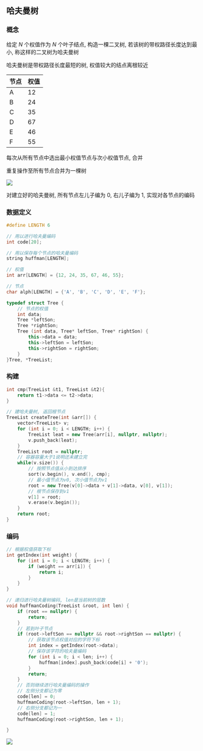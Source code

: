 <!--
 * @Description: 
 * @Version: 1.0
 * @Author: DaLao
 * @Email: dalao@xxx.com
 * @Date: 2021-01-16 17:59:35
 * @LastEditors: DaLao
 * @LastEditTime: 2022-07-19 21:49:24
-->

## 哈夫曼树


### 概念

给定 $N$ 个权值作为 $N$ 个叶子结点, 构造一棵二叉树, 若该树的带权路径长度达到最小, 称这样的二叉树为哈夫曼树

哈夫曼树是带权路径长度最短的树, 权值较大的结点离根较近

| 节点 | 权值 |
| ---- | ---- |
| A    | 12   |
| B    | 24   |
| C    | 35   |
| D    | 67   |
| E    | 46   |
| F    | 55   |

每次从所有节点中选出最小权值节点与次小权值节点, 合并

重复操作至所有节点合并为一棵树

![](https://cdn.hurra.ltd/img/2022-3-26-2219.svg)

对建立好的哈夫曼树, 所有节点左儿子编为 $0$, 右儿子编为 $1$, 实现对各节点的编码



### 数据定义

```c++
#define LENGTH 6

// 用以进行哈夫曼编码
int code[20];

// 用以保存每个节点的哈夫曼编码
string huffman[LENGTH];

// 权值
int arr[LENGTH] = {12, 24, 35, 67, 46, 55};

// 节点
char alph[LENGTH] = {'A', 'B', 'C', 'D', 'E', 'F'};

typedef struct Tree {
    // 节点的权值
    int data;
    Tree *leftSon;
    Tree *rightSon;
    Tree (int data, Tree* leftSon, Tree* rightSon) {
        this->data = data;
        this->leftSon = leftSon;
        this->rightSon = rightSon;
    }
}Tree, *TreeList;
```


### 构建

```c++
int cmp(TreeList &t1, TreeList &t2){
    return t1->data <= t2->data;
}

// 建哈夫曼树, 返回根节点
TreeList createTree(int &arr[]) {
    vector<TreeList> v;
    for (int i = 0; i < LENGTH; i++) {
        TreeList leat = new Tree(arr[i], nullptr, nullptr);
        v.push_back(leat);
    }
    TreeList root = nullptr;
    // 容器容量大于1说明还未建立完
    while(v.size()) {
        // 按照节点值从小到达排序
        sort(v.begin(), v.end(), cmp);
        // 最小值节点为v0, 次小值节点为v1
        root = new Tree(v[0]->data + v[1]->data, v[0], v[1]);
        // 根节点保存到v1
        v[1] = root;
        v.erase(v.begin());
    }
    return root;
}
```


### 编码

```c++
// 根据权值获取下标
int getIndex(int weight) {
    for (int i = 0; i < LENGTH; i++) {
        if (weight == arr[i]) {
            return i;
        }
    }
}

// 递归进行哈夫曼树编码, len是当前树的层数
void huffmanCoding(TreeList &root, int len) {
    if (root == nullptr) {
        return;
    }
    // 若到叶子节点
    if (root->leftSon == nullptr && root->rightSon == nullptr) {
        // 获取该节点权值对应的字符下标
        int index = getIndex(root->data);
        // 保存该字符的哈夫曼编码
        for (int i = 0; i < len; i++) {
            huffman[index].push_back(code[i] + '0');
        }
        return;
    }
    // 否则继续进行哈夫曼编码的操作
    // 左侧分支都记为零
    code[len] = 0;
    huffmanCoding(root->leftSon, len + 1);
    // 右侧分支都记为一
    code[len] = 1;
    huffmanCoding(root->rightSon, len + 1);

}
```

![](https://cdn.hurra.ltd/img/20200715100403.png)